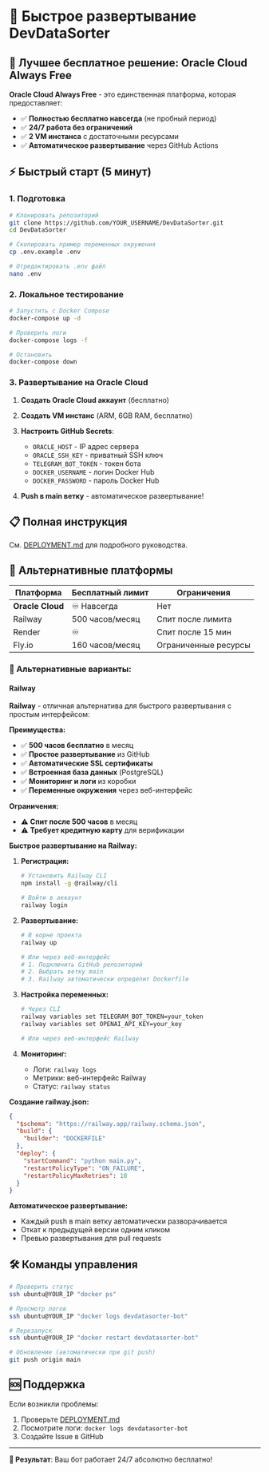 # 🚀 Быстрое развертывание DevDataSorter

## 🎯 Лучшее бесплатное решение: Oracle Cloud Always Free

**Oracle Cloud Always Free** - это единственная платформа, которая предоставляет:
- ✅ **Полностью бесплатно навсегда** (не пробный период)
- ✅ **24/7 работа без ограничений**
- ✅ **2 VM инстанса** с достаточными ресурсами
- ✅ **Автоматическое развертывание** через GitHub Actions

## ⚡ Быстрый старт (5 минут)

### 1. Подготовка
```bash
# Клонировать репозиторий
git clone https://github.com/YOUR_USERNAME/DevDataSorter.git
cd DevDataSorter

# Скопировать пример переменных окружения
cp .env.example .env

# Отредактировать .env файл
nano .env
```

### 2. Локальное тестирование
```bash
# Запустить с Docker Compose
docker-compose up -d

# Проверить логи
docker-compose logs -f

# Остановить
docker-compose down
```

### 3. Развертывание на Oracle Cloud

1. **Создать Oracle Cloud аккаунт** (бесплатно)
2. **Создать VM инстанс** (ARM, 6GB RAM, бесплатно)
3. **Настроить GitHub Secrets**:
   - `ORACLE_HOST` - IP адрес сервера
   - `ORACLE_SSH_KEY` - приватный SSH ключ
   - `TELEGRAM_BOT_TOKEN` - токен бота
   - `DOCKER_USERNAME` - логин Docker Hub
   - `DOCKER_PASSWORD` - пароль Docker Hub

4. **Push в main ветку** - автоматическое развертывание!

## 📋 Полная инструкция

См. [DEPLOYMENT.md](./DEPLOYMENT.md) для подробного руководства.

## 🔄 Альтернативные платформы

| Платформа | Бесплатный лимит | Ограничения |
|-----------|------------------|-------------|
| **Oracle Cloud** | ♾️ Навсегда | Нет |
| Railway | 500 часов/месяц | Спит после лимита |
| Render | ♾️ | Спит после 15 мин |
| Fly.io | 160 часов/месяц | Ограниченные ресурсы |

### 🚂 Альтернативные варианты:

#### Railway

**Railway** - отличная альтернатива для быстрого развертывания с простым интерфейсом:

**Преимущества:**
- ✅ **500 часов бесплатно** в месяц
- ✅ **Простое развертывание** из GitHub
- ✅ **Автоматические SSL сертификаты**
- ✅ **Встроенная база данных** (PostgreSQL)
- ✅ **Мониторинг и логи** из коробки
- ✅ **Переменные окружения** через веб-интерфейс

**Ограничения:**
- ⚠️ **Спит после 500 часов** в месяц
- ⚠️ **Требует кредитную карту** для верификации

**Быстрое развертывание на Railway:**

1. **Регистрация:**
   ```bash
   # Установить Railway CLI
   npm install -g @railway/cli
   
   # Войти в аккаунт
   railway login
   ```

2. **Развертывание:**
   ```bash
   # В корне проекта
   railway up
   
   # Или через веб-интерфейс
   # 1. Подключить GitHub репозиторий
   # 2. Выбрать ветку main
   # 3. Railway автоматически определит Dockerfile
   ```

3. **Настройка переменных:**
   ```bash
   # Через CLI
   railway variables set TELEGRAM_BOT_TOKEN=your_token
   railway variables set OPENAI_API_KEY=your_key
   
   # Или через веб-интерфейс Railway
   ```

4. **Мониторинг:**
   - Логи: `railway logs`
   - Метрики: веб-интерфейс Railway
   - Статус: `railway status`

**Создание railway.json:**
```json
{
  "$schema": "https://railway.app/railway.schema.json",
  "build": {
    "builder": "DOCKERFILE"
  },
  "deploy": {
    "startCommand": "python main.py",
    "restartPolicyType": "ON_FAILURE",
    "restartPolicyMaxRetries": 10
  }
}
```

**Автоматическое развертывание:**
- Каждый push в main ветку автоматически разворачивается
- Откат к предыдущей версии одним кликом
- Превью развертывания для pull requests

## 🛠️ Команды управления

```bash
# Проверить статус
ssh ubuntu@YOUR_IP "docker ps"

# Просмотр логов
ssh ubuntu@YOUR_IP "docker logs devdatasorter-bot"

# Перезапуск
ssh ubuntu@YOUR_IP "docker restart devdatasorter-bot"

# Обновление (автоматически при git push)
git push origin main
```

## 🆘 Поддержка

Если возникли проблемы:
1. Проверьте [DEPLOYMENT.md](./DEPLOYMENT.md)
2. Посмотрите логи: `docker logs devdatasorter-bot`
3. Создайте Issue в GitHub

---

**🎉 Результат**: Ваш бот работает 24/7 абсолютно бесплатно!